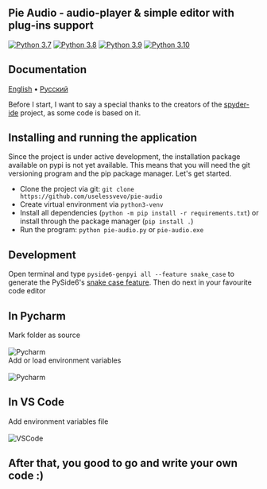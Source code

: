 ## Pie Audio - audio-player & simple editor with plug-ins support

[![Python 3.7](https://img.shields.io/badge/python-3.7-blue.svg)](https://www.python.org/downloads/release/python-360/)
[![Python 3.8](https://img.shields.io/badge/python-3.8-blue.svg)](https://www.python.org/downloads/release/python-360/)
[![Python 3.9](https://img.shields.io/badge/python-3.9-blue.svg)](https://www.python.org/downloads/release/python-360/)
[![Python 3.10](https://img.shields.io/badge/python-3.10-blue.svg)](https://www.python.org/downloads/release/python-360/)

## Documentation
[English](https://github.com/uselessvevo/pie-audio/tree/main/docs/en/piekit) • [Русский](https://github.com/uselessvevo/pie-audio/tree/main/docs/ru/piekit)

Before I start, I want to say a special thanks to the creators of the [spyder-ide](https://github.com/spyder-ide/spyder) project, as some code is based on it.

## Installing and running the application
Since the project is under active development, the installation package available on pypi is not yet available. This means that you will need the git versioning program and the pip package manager. Let's get started.

* Clone the project via git: `git clone https://github.com/uselessvevo/pie-audio`
* Create virtual environment via `python3-venv`
* Install all dependencies (`python -m pip install -r requirements.txt`) or install through the package manager (`pip install .`)
* Run the program: `python pie-audio.py` or `pie-audio.exe`

## Development 
Open terminal and type `pyside6-genpyi all --feature snake_case` to generate the PySide6's [snake case feature](https://doc-snapshots.qt.io/qtforpython-6.2/considerations.html#snake-case).
Then do next in your favourite code editor

## In Pycharm
Mark folder as source <br><br>
![Pycharm](https://github.com/uselessvevo/pie-audio/blob/main/docs/images/Pycharm.%20Mark%20source%20folder.png)
<br>
Add or load environment variables <br><br>
![Pycharm](https://github.com/uselessvevo/pie-audio/blob/main/docs/images/Pycharm.%20Add%20env%20file.png)
<br>
## In VS Code <br>
Add environment variables file <br><br>
![VSCode](https://github.com/uselessvevo/pie-audio/blob/main/docs/images/VSCode.%20Add%20env%20file.png)

## After that, you good to go and write your own code :)
